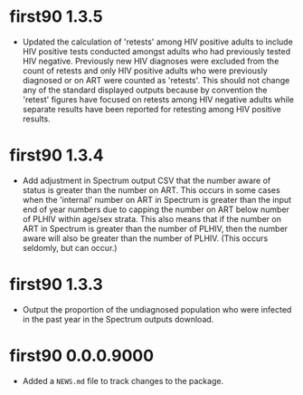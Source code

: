 # first90 1.3.5

* Updated the calculation of 'retests' among HIV positive adults to include HIV positive
  tests conducted amongst adults who had previously tested HIV negative. Previously new
  HIV diagnoses were excluded from the count of retests and only HIV positive adults who 
  were previously diagnosed or on ART were counted as 'retests'.  This should not change
  any of the standard displayed outputs because by convention the 'retest' figures have
  focused on retests among HIV negative adults while separate results have been reported
  for retesting among HIV positive results.


# first90 1.3.4

* Add adjustment in Spectrum output CSV that the number aware of status is
  greater than the number on ART. This occurs in some cases when the 
  'internal' number on ART in Spectrum is greater than the input end of
  year numbers due to capping the number on ART below number of PLHIV 
  within age/sex strata.  This also means that if the number on ART 
  in Spectrum is greater than the number of PLHIV, then the number aware
  will also be greater than the number of PLHIV. (This occurs seldomly,
  but can occur.)

# first90 1.3.3

* Output the proportion of the undiagnosed population who were infected 
  in the past year in the Spectrum outputs download.

# first90 0.0.0.9000

* Added a `NEWS.md` file to track changes to the package.
